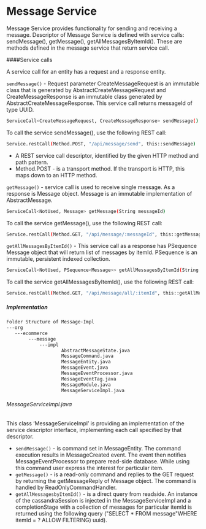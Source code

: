 # Message Service
Message Service provides functionality for sending and receiving a message. Descriptor of Message Service is defined with service calls: sendMessage(), getMessage(), getAllMessagesByItemId(). These are methods defined in the message service that return service call.

####Service calls

A service call for an entity has a request and a response entity.

`sendMessage()` - Request parameter CreateMessageRequest is an immutable class that is generated by AbstractCreateMessageRequest and CreateMessageResponse is an immutable class generated by AbstractCreateMessageResponse. This service call returns messageId of type UUID. 
```sh
ServiceCall<CreateMessageRequest, CreateMessageResponse> sendMessage()
````

To call the service sendMessage(), use the following REST call:
```sh
Service.restCall(Method.POST, "/api/message/send", this::sendMessage)
````
* A REST service call descriptor, identified by the given HTTP method and path pattern.
* Method.POST - is a transport method. If the transport is HTTP, this maps down to an HTTP method.

`getMessage()` - service call is used to receive single message. As a response is Message object. Message is an immutable implementation of AbstractMessage.
```sh
ServiceCall<NotUsed, Message> getMessage(String messageId)
````

To call the service getMessage(), use the following REST call:
```sh
Service.restCall(Method.GET, "/api/message/:messageId", this::getMessage)
````

`getAllMessagesByItemId()` - This service call as a response has PSequence Message object that will return list of messages by itemId.  PSequence is an immutable, persistent indexed collection.

```sh
ServiceCall<NotUsed, PSequence<Message>> getAllMessagesByItemId(String itemId)
````

To call the service getAllMessagesByItemId(), use the following REST call:
```sh
Service.restCall(Method.GET, "/api/message/all/:itemId", this::getAllMessagesByItemId)
````

##### Implementation

```sh
Folder Structure of Message-Impl
---org
   ---ecommerce
    	---message
        	---impl
                	AbstractMessageState.java
                	MessageCommand.java
                	MessageEntity.java
                	MessageEvent.java
                	MessageEventProcessor.java
                	MessageEventTag.java
                	MessageModule.java
                	MessageServiceImpl.java
 ```
###### MessageServiceImpl.java

This class ‘MessageServiceImpl’ is providing an implementation of the service descriptor interface, implementing each call specified by that descriptor.

* `sendMessage()` - is command set in MessageEntity. The command execution results in MessageCreated event. The event then notifies MessageEventProcessor to prepare read-side database. While using this command user express the interest for particular item.
* `getMessage()` - is a read-only command and replies to the GET request by returning the getMessageReply of Message object. The command is handled by ReadOnlyCommandHandler.
* `getAllMessagesbyItemId()` - is a direct query from readside. An instance of the cassandraSession is injected in the MessageServiceImpl and a completionStage with a collection of messages for particular itemId is returned using the following query ("SELECT * FROM message"WHERE itemId = ? ALLOW FILTERING) uuid).

